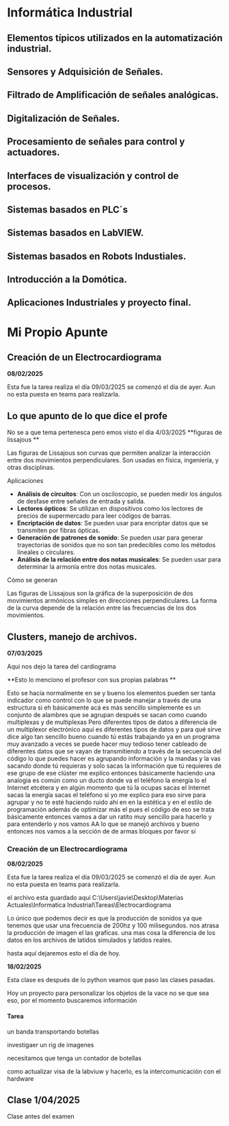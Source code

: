 # Informática Industrial



## Elementos típicos utilizados en la automatización industrial.

## Sensores y Adquisición de Señales.

## Filtrado de Amplificación de señales analógicas.

## Digitalización de Señales.

## Procesamiento de señales para control y actuadores.

## Interfaces de visualización y control de procesos.

## Sistemas basados en PLC´s

## Sistemas basados en LabVIEW.

## Sistemas basados en Robots Industiales.

## Introducción a la Domótica.

## Aplicaciones Industriales y proyecto final.





# Mi Propio Apunte

 

## Creación de un Electrocardiograma

**08/02/2025**

Esta fue la tarea realiza el día 09/03/2025 se comenzó el día de ayer. Aun no esta puesta en teams para realizarla.

## Lo que apunto de lo que dice el profe

No se a que tema pertenesca pero emos visto el dia 4/03/2025 **figuras de lissajous ** 

Las figuras de Lissajous son curvas que permiten analizar la interacción entre dos movimientos perpendiculares. Son usadas en física, ingeniería, y otras disciplinas. 

Aplicaciones

- **Análisis de circuitos**: Con un osciloscopio, se     pueden medir los ángulos de desfase entre señales de entrada y     salida. 
- **Lectores ópticos**: Se utilizan en     dispositivos como los lectores de precios de supermercado para leer     códigos de barras. 
- **Encriptación de datos**: Se pueden usar para     encriptar datos que se transmiten por fibras ópticas. 
- **Generación de patrones de     sonido**: Se     pueden usar para generar trayectorias de sonidos que no son tan     predecibles como los métodos lineales o circulares. 
- **Análisis de la relación entre     dos notas musicales**: Se     pueden usar para determinar la armonía entre dos notas musicales. 

Cómo se generan

Las figuras de Lissajous son la gráfica de la superposición de dos movimientos armónicos simples en direcciones perpendiculares. La forma de la curva depende de la relación entre las frecuencias de los dos movimientos. 

## Clusters, manejo de archivos.

**07/03/2025**

Aqui nos dejo la tarea del cardiograma

**Esto lo menciono el profesor con sus propias palabras **

Esto se hacía normalmente en se y bueno los elementos pueden ser tanta indicador como control con lo que se puede manejar a través de una estructura si eh básicamente acá es más sencillo simplemente es un conjunto de alambres que se agrupan después se sacan como cuando multiplexas y de multiplexas Pero diferentes tipos de datos a diferencia de un multiplexor electrónico aquí es diferentes tipos de datos y para qué sirve dice algo tan sencillo bueno cuando tú estás trabajando ya en un programa muy avanzado a veces se puede hacer muy tedioso tener cableado de diferentes datos que se vayan de transmitiendo a través de la secuencia del código lo que puedes hacer es agrupando información y la mandas y la vas sacando donde tú requieras y solo sacas la información que tú requieres de ese grupo de ese clúster me explico entonces básicamente haciendo una analogía es común como un ducto donde va el teléfono la energía lo el Internet etcétera y en algún momento que tú la ocupas sacas el Internet sacas la energía sacas el teléfono si yo me explico para eso sirve para agrupar y no te esté haciendo ruido ahí en en la estética y en el estilo de programación además de optimizar más el pues el código de eso se trata básicamente entonces vamos a dar un ratito muy sencillo para hacerlo y para entenderlo y nos vamos AA lo que se manejó archivos y bueno entonces nos vamos a la sección de de armas bloques por favor sí



### Creación de un Electrocardiograma

**08/02/2025**

Esta fue la tarea realiza el día 09/03/2025 se comenzó el día de ayer. Aun no esta puesta en teams para realizarla.

el archivo esta guardado aquí C:\Users\javie\Desktop\Materias Actuales\Informatica Industrial\Tareas\Electrocardiograma

Lo único que podemos decir es que la producción de sonidos ya  que tenemos que usar una frecuencia de 200hz y 100 milisegundos. nos atrasa la producción de imagen el las graficas. una mas cosa la diferencia de los datos en los archivos de latidos simulados y latidos reales.

hasta aquí dejaremos esto el día de hoy.





**18/02/2025**

Esta clase es después de lo python veamos que paso las clases pasadas.

Hoy un proyecto para personalizar los objetos de la vace no se que sea eso, por el momento buscaremos información

#### Tarea

un banda transportando botellas 

investigaer un rig de imagenes

necesitamos que tenga un contador de botellas

como actualizar visa de la labviuw y hacerlo, es la intercomunicación con el hardware 



## Clase 1/04/2025

Clase antes del examen 

